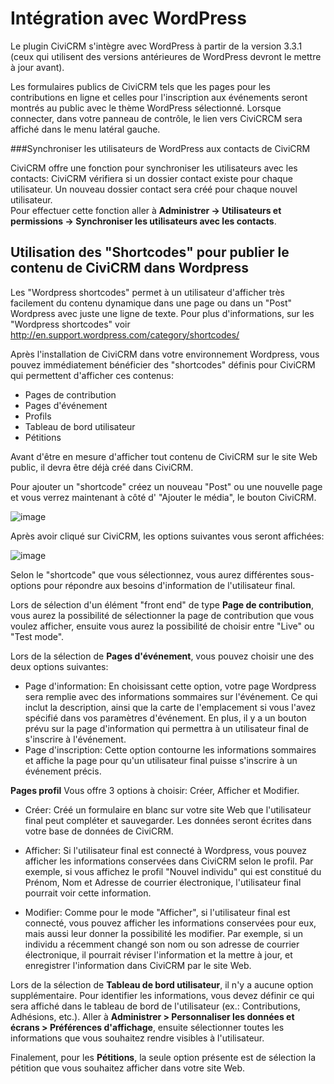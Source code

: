 Intégration avec WordPress
==========================

Le plugin CiviCRM s'intègre avec WordPress à partir de la version 3.3.1 (ceux qui utilisent des versions antérieures de WordPress devront le mettre à jour avant).

Les formulaires publics de CiviCRM tels que les pages pour les contributions en ligne et celles pour l'inscription aux événements seront montrés au public avec le thème WordPress sélectionné.
Lorsque connecter, dans votre panneau de contrôle, le lien vers CiviCRCM sera affiché dans le menu latéral gauche.

###Synchroniser les utilisateurs de WordPress aux contacts de CiviCRM

CiviCRM offre une fonction pour synchroniser les utilisateurs avec les contacts: CiviCRM vérifiera si un dossier contact existe pour chaque utilisateur. Un nouveau dossier contact sera créé pour chaque nouvel utilisateur.  
Pour effectuer cette fonction aller à **Administrer -> Utilisateurs et permissions ->  Synchroniser les utilisateurs avec les contacts**.

Utilisation des "Shortcodes" pour publier le contenu de CiviCRM dans Wordpress
------------------------------------------------------------------------------

Les "Wordpress shortcodes" permet à un utilisateur d'afficher très facilement du contenu dynamique dans une page ou dans un "Post" Wordpress avec juste une ligne de texte. Pour plus d'informations, sur les "Wordpress shortcodes" voir http://en.support.wordpress.com/category/shortcodes/ 

Après l'installation de CiviCRM dans votre environnement Wordpress, vous pouvez immédiatement bénéficier des "shortcodes" définis pour CiviCRM qui permettent d'afficher ces contenus:

- Pages de contribution
- Pages d'événement
- Profils
- Tableau de bord utilisateur
- Pétitions

Avant d'être en mesure d'afficher tout contenu de CiviCRM sur le site Web public, il devra être déjà créé dans CiviCRM.

Pour ajouter un "shortcode" créez un nouveau "Post" ou une nouvelle page et vous verrez maintenant à côté d' "Ajouter le média", le bouton CiviCRM.

![image](../img/z_sprint14_shortcode%20insert.png) 

Après avoir cliqué sur CiviCRM, les options suivantes vous seront affichées:

![image](../img/z_sprint14_Wordpress_shortcode.png) 

Selon le "shortcode" que vous sélectionnez, vous aurez différentes sous-options pour répondre aux besoins d'information de l'utilisateur final.

Lors de sélection d'un élément "front end" de type **Page de contribution**, vous aurez la possibilité de sélectionner la page de contribution que vous voulez afficher, ensuite vous aurez la possibilité de choisir entre "Live" ou "Test mode".

Lors de la sélection de **Pages d'événement**, vous pouvez choisir une des deux options suivantes:

- Page d'information: En choisissant cette option, votre page Wordpress sera remplie avec des informations sommaires sur l'événement. Ce qui inclut la description, ainsi que la carte de l'emplacement si vous l'avez spécifié dans vos paramètres d'événement. En plus, il y a un bouton prévu sur la page d'information qui permettra à un utilisateur final de s'inscrire à l'événement.
- Page d'inscription: Cette option contourne les informations sommaires et affiche la page pour qu'un utilisateur final puisse s'inscrire à un événement précis.
    
**Pages profil**  Vous offre 3 options à choisir: Créer, Afficher et Modifier.

- Créer: Créé un formulaire en blanc sur votre site Web que l'utilisateur final peut compléter et sauvegarder. Les données seront écrites dans votre base de données de CiviCRM.

- Afficher: Si l'utilisateur final est connecté à Wordpress, vous pouvez afficher les informations conservées dans CiviCRM selon le profil. Par exemple, si vous affichez le profil "Nouvel individu" qui est constitué du Prénom, Nom et Adresse de courrier électronique, l'utilisateur final pourrait voir cette information.

- Modifier: Comme pour le mode "Afficher", si l'utilisateur final est connecté, vous pouvez afficher les informations conservées pour eux, mais aussi leur donner la possibilité les modifier. Par exemple, si un individu a récemment changé son nom ou son adresse de courrier électronique, il pourrait réviser l'information et la mettre à jour, et enregistrer l'information dans CiviCRM par le site Web.

Lors de la sélection de **Tableau de bord utilisateur**, il n'y a aucune option supplémentaire. Pour identifier les informations, vous devez définir ce qui sera affiché dans le tableau de bord de l'utilisateur (ex.: Contributions, Adhésions, etc.). Aller à **Administrer > Personnaliser les données et écrans > Préférences d'affichage**, ensuite sélectionner toutes les informations que vous souhaitez rendre visibles à l'utilisateur.

Finalement, pour les **Pétitions**, la seule option présente est de sélection la pétition que vous souhaitez afficher dans votre site Web.
